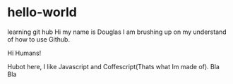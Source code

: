 # hello-world
learning git hub
Hi my name is Douglas I am brushing up on my understand of how to use Github.

Hi Humans!

Hubot here, I like Javascript and Coffescript(Thats what Im made of). Bla Bla
